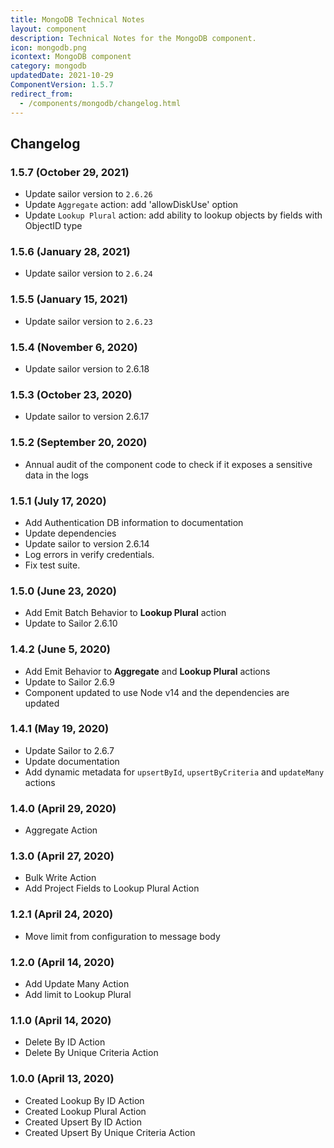 ```yaml
---
title: MongoDB Technical Notes
layout: component
description: Technical Notes for the MongoDB component.
icon: mongodb.png
icontext: MongoDB component
category: mongodb
updatedDate: 2021-10-29
ComponentVersion: 1.5.7
redirect_from:
  - /components/mongodb/changelog.html
---
```


## Changelog

### 1.5.7 (October 29, 2021)

* Update sailor version to `2.6.26`
* Update `Aggregate` action: add 'allowDiskUse' option
* Update `Lookup Plural` action: add ability to lookup objects by fields with ObjectID type

### 1.5.6 (January 28, 2021)

* Update sailor version to `2.6.24`

### 1.5.5 (January 15, 2021)

* Update sailor version to `2.6.23`

### 1.5.4 (November 6, 2020)

* Update sailor version to 2.6.18

### 1.5.3 (October 23, 2020)

* Update sailor to version 2.6.17

### 1.5.2 (September 20, 2020)

* Annual audit of the component code to check if it exposes a sensitive data in the logs

### 1.5.1 (July 17, 2020)

* Add Authentication DB information to documentation
* Update dependencies
* Update sailor to version 2.6.14
* Log errors in verify credentials.
* Fix test suite.

### 1.5.0 (June 23, 2020)

* Add Emit Batch Behavior to **Lookup Plural** action
* Update to Sailor 2.6.10

### 1.4.2 (June 5, 2020)

* Add Emit Behavior to **Aggregate** and **Lookup Plural** actions
* Update to Sailor 2.6.9
* Component updated to use Node v14 and the dependencies are updated

### 1.4.1 (May 19, 2020)

*   Update Sailor to 2.6.7
*   Update documentation
*   Add dynamic metadata for `upsertById`, `upsertByCriteria` and `updateMany` actions

### 1.4.0 (April 29, 2020)

*   Aggregate Action

### 1.3.0 (April 27, 2020)

*   Bulk Write Action
*   Add Project Fields to Lookup Plural Action

### 1.2.1 (April 24, 2020)

*   Move limit from configuration to message body

### 1.2.0 (April 14, 2020)

*   Add Update Many Action
*   Add limit to Lookup Plural

### 1.1.0 (April 14, 2020)

*   Delete By ID Action
*   Delete By Unique Criteria Action

### 1.0.0 (April 13, 2020)

*   Created Lookup By ID Action
*   Created Lookup Plural Action
*   Created Upsert By ID Action
*   Created Upsert By Unique Criteria Action
